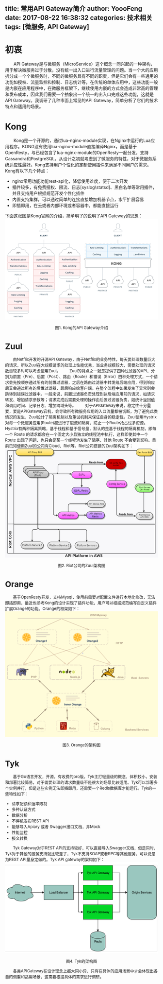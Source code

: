 title: 常用API Gateway简介
author: YoooFeng
date: 2017-08-22 16:38:32
categories: 技术相关
tags: [微服务, API Gateway]
---
# 初衷

&emsp;&emsp;API Gateway是与微服务（MicroService）这个概念一同兴起的一种架构，用于解决微服务过于分散，没有统一出入口进行流量管理的问题。当一个大的应用拆分成一个个微服务时，不同的微服务具有不同的职责，但是它们会有一些通用的功能如授权、流量监控和控制、日志统计等，在传统的单体应用中，这些功能一般是内嵌在应用程序中，在微服务框架下，继续使用内嵌的方式会造成非常高的管理和发布成本，因此我们需要一个抽象出一个统一的出入口完成这些功能，这就是API Gateway。我调研了几种市面上常见的API Gateway，简单分析了它们的技术特点和适用的场景。
<!-- more -->
# Kong
&emsp;&emsp;Kong是一个开源的，通过lua-nginx-module实现，在Nginx中运行的Lua应用程序。KONG没有使用lua-nginx-module直接编译Nginx，而是基于OpenResty，与已经包含了lua-nginx-module的OpenResty一起分发，支持Cassandra和PostgreSQL。从设计之初就考虑到了微服务的特性，对于微服务系统适应性最好。Kong支持用户个性化的定制使用插件来满足不同用户的需求。Kong有以下几个特点：
* nginx常用功能功能rest-api化，降低使用难度，便于二次开发
* 插件较多，有免费授权、限流、日志[syslog\statsd]、黑白名单等常用插件，并且支持用户根据规范开发个性化插件
* 内置支持集群，可以通过简单的连接直接增加机器节点，水平扩展容易
* 即插即用，在云或者内部环境或者容器中，都能直接运行

下面这张图是Kong官网的介绍，简单明了的说明了API Gateway的思想：
![Kong](https://raw.githubusercontent.com/YoooFeng/YoooFeng.github.io/hexo/source/_posts/常用API-Gateway简介.pic/Kong架构图.png)
<center><font size=2>图1. Kong的API Gateway介绍</center>

# Zuul
&emsp;&emsp;由Netflix开发的开源API Gateway，由于Netflix的业务特性，每天要处理数量巨大的请求，所以Zuul在大规模请求的处理上性能优秀，当业务规模较大，需要处理的请求数量较多时可以考虑使用Zuul。
&emsp;&emsp;Zuul的特点之一就是提供了四种过滤器的API，分别为前置（Pre）、后置（Post）、路由（Route）和错误（Error）四种处理方式，一个请求会先按顺序通过所有的前置过滤器，之后在路由过滤器中转发给后端应用，得到响应后又会通过所有的后置过滤器，最后响应给客户端。在整个流程中如果发生了异常则会跳转到错误过滤器中。一般来说，前置过滤器负责处理到达后端应用前的请求，如请求转发、增加请求参数等；请求完成后需要处理的操作由后置过滤器负责，如统计返回值和调用时间、记录日志、增加跨域头等。
&emsp;&emsp;对于APIGateway来说，稳定性十分重要，要是APIGateway宕机，会导致所有微服务应用的入口流量都被切断，为了避免此类情况的发生，Zuul设计了隔离机制以及重试机制来保证自身的稳定性。Zuul使用Hystrix对每一个微服务应用(Route)都进行了限流和隔离，防止一个Route抢占过多资源。Hystrix有两种隔离策略，基于线程和基于信号量，默认的是基于线程的隔离机制，即每一个 Route 的请求都会在一个固定大小且独立的线程池中执行，这样即使其中一个 Route 出现了问题，也只会是某一个线程池发生了阻塞，其他 Route 不会受到影响。目前已知使用Zuul的公司有Cloud、Riot等。Riot公司搭建的Zuul架构如下：
![Zull](https://raw.githubusercontent.com/YoooFeng/YoooFeng.github.io/hexo/source/_posts/常用API-Gateway简介.pic/Riot的Zuul架构图.png)
<center><font size=2>图2. Riot公司的Zuul架构图</center>

# Orange
&emsp;&emsp;基于OpenResty开发，支持Mysql，使用前需要对配置文件进行本地化修改，无法即插即用，最近也参考Kong的设计实现了插件功能，用户可以根据规范编写自定义插件扩展Orange的功能。Orange的框架如下：
![Orange](https://raw.githubusercontent.com/YoooFeng/YoooFeng.github.io/hexo/source/_posts/常用API-Gateway简介.pic/Orange的架构图.png)
<center><font size=2>图3. Orange的架构图</center>

# Tyk
&emsp;&emsp;基于Go语言开发，开源，有收费的pro版。Tyk主打轻量级的概念，体积较小，安装和部署比较简易，对于需要处理的请求数量级不是很大的场景比较适用。Tyk可以部署多个实例并行，但是这些实例无法即插即用，还需要一个Redis数据库才能运行。Tyk的一些特性如下：
+ 请求配额和速率限制
+ 多种认证方式
+ 数据分析
+ 不停机发布REST API
+ 能够导入Apiary 或者 Swagger接口文档，并Mock
+ 性能监控
+ 报文转换

&emsp;&emsp;Tyk Gateway对于REST API的支持较好，可以直接导入Swagger文档，但是同时，Tyk对于其他的服务支持就比较差了，Tyk不支持SOAP或者RPC等其他服务，可以说是为REST API量身定做的。Tyk API gateway的架构如下：
![Tyk](https://raw.githubusercontent.com/YoooFeng/YoooFeng.github.io/hexo/source/_posts/常用API-Gateway简介.pic/Tyk的架构图.png)
<center><font size=2>图4. Tyk的架构图</center>

&emsp;&emsp;各类APIGateway在设计理念上都大同小异，只有在具体的应用场景中才会体现出各自的侧重和适用场景，这需要根据具体的需求进行调研。